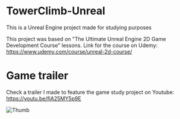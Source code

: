 # TowerClimb-Unreal
This is a Unreal Engine project made for studying purposes

This project was based on "The Ultimate Unreal Engine 2D Game Development Course" lessons. Link for the course on Udemy: https://www.udemy.com/course/unreal-2d-course/

# Game trailer
Check a trailer I made to feature the game study project on Youtube: https://youtu.be/fiA25MY5p9E

![Thumb](https://github.com/douglasavilak/TowerClimb-Unreal/assets/4285378/ce689f4b-fc33-4d8d-ad3d-65e999c22195)

